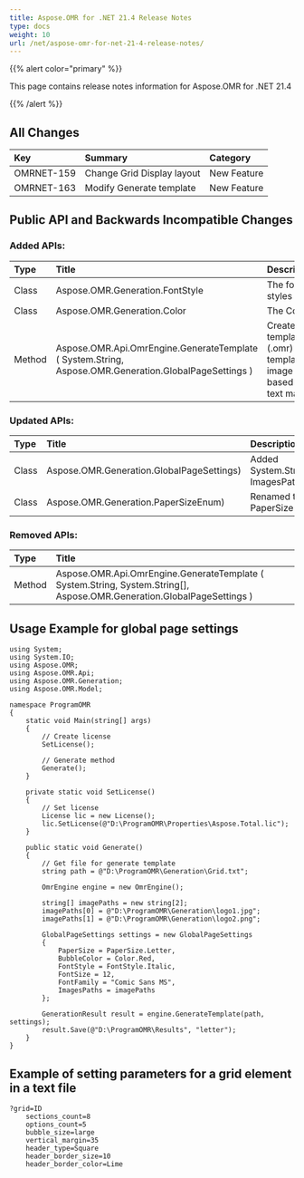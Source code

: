 ```yaml
---
title: Aspose.OMR for .NET 21.4 Release Notes
type: docs
weight: 10
url: /net/aspose-omr-for-net-21-4-release-notes/
---
```


{{% alert color="primary" %}} 

This page contains release notes information for Aspose.OMR for .NET 21.4

{{% /alert %}} 
## **All Changes**
|**Key**|**Summary**|**Category**|
| :- | :- | :- |
|OMRNET-159|Change Grid Display layout|New Feature|
|OMRNET-163|Modify Generate template|New Feature|

## **Public API and Backwards Incompatible Changes**
### **Added APIs:**

|**Type**|**Title**|**Description**|
| :- | :- | :- |
|Class|Aspose.OMR.Generation.FontStyle|The font styles|
|Class|Aspose.OMR.Generation.Color|The Colors|
|Method|Aspose.OMR.Api.OmrEngine.GenerateTemplate ( System.String, Aspose.OMR.Generation.GlobalPageSettings )|Creates template (.omr) and template image based on text markup|

### **Updated APIs:**

|**Type**|**Title**|**Description**|
| :- | :- | :- |
|Class|Aspose.OMR.Generation.GlobalPageSettings)|Added System.String[] ImagesPaths
|Class|Aspose.OMR.Generation.PaperSizeEnum)|Renamed to PaperSize

### **Removed APIs:**

|**Type**|**Title**|
| :- | :- |
|Method|Aspose.OMR.Api.OmrEngine.GenerateTemplate ( System.String, System.String[], Aspose.OMR.Generation.GlobalPageSettings )|

## **Usage Example for global page settings**
```code
using System;
using System.IO;
using Aspose.OMR;
using Aspose.OMR.Api;
using Aspose.OMR.Generation;
using Aspose.OMR.Model;

namespace ProgramOMR
{
    static void Main(string[] args)
    {
        // Create license
        SetLicense();   

        // Generate method
        Generate();
    }

    private static void SetLicense()
    {
        // Set license 
        License lic = new License();
        lic.SetLicense(@"D:\ProgramOMR\Properties\Aspose.Total.lic");
    }

    public static void Generate()
    {
        // Get file for generate template
        string path = @"D:\ProgramOMR\Generation\Grid.txt";

        OmrEngine engine = new OmrEngine();

        string[] imagePaths = new string[2];
        imagePaths[0] = @"D:\ProgramOMR\Generation\logo1.jpg";
        imagePaths[1] = @"D:\ProgramOMR\Generation\logo2.png";

        GlobalPageSettings settings = new GlobalPageSettings
        {
            PaperSize = PaperSize.Letter,
            BubbleColor = Color.Red,
            FontStyle = FontStyle.Italic,
            FontSize = 12,
            FontFamily = "Comic Sans MS",
            ImagesPaths = imagePaths
        };

        GenerationResult result = engine.GenerateTemplate(path, settings);
        result.Save(@"D:\ProgramOMR\Results", "letter");
    }
}
```

## **Example of setting parameters for a grid element in a text file**
```code
?grid=ID
    sections_count=8
    options_count=5
    bubble_size=large
    vertical_margin=35
    header_type=Square
    header_border_size=10
    header_border_color=Lime
```